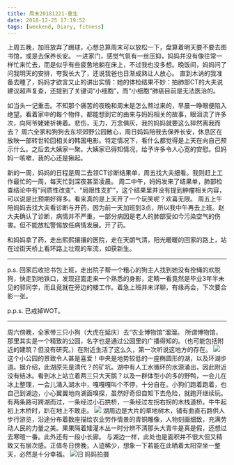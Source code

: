 ```yaml
---
title: 周末20181221-重生
date: 2018-12-25 17:19:52
tags: [weekend, Diary, fitness]
---
```

上周五晚，加班放弃了踢球，心想总算周末可以放松一下，盘算着明天要不要去图书馆，或是去保养长安。
一进家门，感觉气氛有一丝压抑，妈妈并没有像往常一样忙来忙去，而是似乎有些疲惫地躺在床上，不过我也没多想。晚饭间，妈妈问了问我明天的安排，夸我长大了，还说我爸也日渐成熟让人放心。
直到木讷的我准备去睡了，妈妈才欲言又止的讲出实情：她的体检结果不妙：拍肺部CT的大夫说建议超声复查，还提到了关键词“小细胞”，而“小细胞”肺癌目前是无法医治的。

如当头一记重击。不知那个痛苦的夜晚和周末是怎么熬过来的，早晨一睁眼便陷入绝望。看着家中的每个物件，都能想到它的由来与妈妈相关的故事，眼泪流了许多次，向阿爷姥姥祈祷着。悲伤，无力，万念俱灰，我的妈妈就要这么猝然离我而去？
周六全家和狗狗去东坝郊野公园散心，周日妈妈陪我去保养长安，休息区在放映一部转世轮回相关的韩国电影。特定情况下，看什么都觉得是上天在向自己预示什么。之后去大姨家一聚。大姨家已得知情况，给予许多令人心宽的安慰。但妈妈一咳嗽，我的心还是揪起。

新的一周，妈妈的日程是周二去领CT诊断结果单，周五找大夫细看。我则赶上工作最忙的一周，每天忙到深夜甚至凌晨。
周二中午，妈妈发来了结果单，肺部检查结论中有“间质性改变”、“局限性支扩”，这个结果里并没有提到肿瘤相关内容，可以说是比预期好得多。看来真的是上天开了一个玩笑呢？欢喜无限。
周五上午陪妈妈去找大夫看诊断与开药，因为前一天加班到3点，所以我中午再去上班。赵大夫确认了诊断，病情并不严重，一部分病因是老人的肺部受如今污染空气的伤害。但不能放松警惕放任病情发展。开了药。

和妈妈拿了药，走出熙熙攘攘的医院，走在天朗气清，阳光暖暖的回家的路上，站在过街天桥上看环路上壮观的车流，如获新生。

---

p.s. 回家后收拾书包上班，走出院子帮一个粗心的狗主人找到她没有拴绳的欢脱狗，快走到地铁口，发现迎面走来一个熟悉的身影，定睛一看竟然是毕业3年半未见的郭同学，而且竟就在旁边的楼工作。着急上班并未详聊，有缘再会，下次要合影一张。

p.p.s. 已戒掉WOT。

---

周六傍晚，全家带三只小狗（大虎在延庆）去“农业博物馆”溜溜。
所谓博物馆，那里其实是一个精致的公园，名字也是通过公园里的广播得知的。（也可能包括附近的建筑？但没有研究。）在附近生活了这么久，第一次听说这地方的存在。
![](https://github.com/veslam/ImagesForBlog/raw/master/res/20181222_01_Weekend.jpg)
这个小公园的景致令人甚是喜爱！中央是地势较低的一座椭圆形的湖，以及环湖步道。据介绍，此湖原先是清代？的矿坑。湖中有人工水循环的水源涌出，因此附近没有结冰。看到冰上站立着两三只大天鹅？以及一群体型小的多的野鸭，一会儿在冰上整理，一会儿涌入湖水中，嘎嘎嘎叫个不停，十分自在。小狗们跑着跑着，也自己到湖边，小心翼翼地向湖面嗅探，虽然好奇但自知下去危险，就跑开继续玩。
有两条路可跨湖而过，一条经过小石拱桥，一条经过左拐右拐的木栈道桥。牛牛起初上木桥时，趴在地上不敢走。
![](https://github.com/veslam/ImagesForBlog/raw/master/res/20181222_02_Weekend.jpg)
湖周边是大片的草地树木，铺有曲直石路供人步行游览，沿途分布着数座描绘农业劳作情景的青铜雕像，人物刻画细致，充满劳动人民的力量之美。果果隔着矮灌木丛一时分辨不清那头大青牛是真是假，还想过去寒暄一番。此外还有一段小长廊。
与湖边一样，此处也是面积并不很大但又精致又有层次感。正值冬日傍晚，人迹稀少，想象一下若能在此晒着太阳空坐一整天，必然是十分幸福。
![归 妈妈拍摄](https://github.com/veslam/ImagesForBlog/raw/master/res/20181222_03_Weekend.jpg)